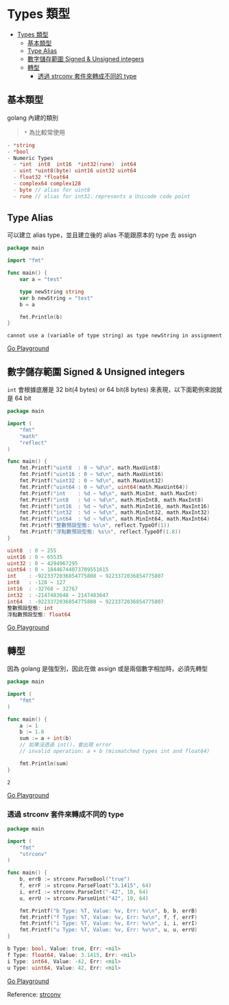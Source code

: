 
# Types 類型

- [Types 類型](#types-類型)
	- [基本類型](#基本類型)
	- [Type Alias](#type-alias)
	- [數字儲存範圍 Signed & Unsigned integers](#數字儲存範圍-signed--unsigned-integers)
	- [轉型](#轉型)
		- [透過 strconv 套件來轉成不同的 type](#透過-strconv-套件來轉成不同的-type)


## 基本類型

golang 內建的類別

> `*` 為比較常使用

```go
- *string
- *bool
- Numeric Types
  - *int  int8  int16  *int32(rune)  int64
  - uint *uint8(byte) uint16 uint32 uint64
  - float32 *float64
  - complex64 complex128
  - byte // alias for uint8
  - rune // alias for int32，represents a Unicode code point
```

## Type Alias

可以建立 alias type，並且建立後的 alias 不能跟原本的 type 去 assign


```go
package main

import "fmt"

func main() {
	var a = "test"

	type newString string
	var b newString = "test"
	b = a

	fmt.Println(b)
}
```

```
cannot use a (variable of type string) as type newString in assignment
```

[Go Playground](https://go.dev/play/p/OVPIr2GfI8-)

## 數字儲存範圍 Signed & Unsigned integers

`int` 會根據底層是 32 bit(4 bytes) or 64 bit(8 bytes) 來表現，以下面範例來說就是 64 bit

```go
package main

import (
	"fmt"
	"math"
	"reflect"
)

func main() {
	fmt.Printf("uint8  : 0 ~ %d\n", math.MaxUint8)
	fmt.Printf("uint16 : 0 ~ %d\n", math.MaxUint16)
	fmt.Printf("uint32 : 0 ~ %d\n", math.MaxUint32)
	fmt.Printf("uint64 : 0 ~ %d\n", uint64(math.MaxUint64))
	fmt.Printf("int    : %d ~ %d\n", math.MinInt, math.MaxInt)
	fmt.Printf("int8   : %d ~ %d\n", math.MinInt8, math.MaxInt8)
	fmt.Printf("int16  : %d ~ %d\n", math.MinInt16, math.MaxInt16)
	fmt.Printf("int32  : %d ~ %d\n", math.MinInt32, math.MaxInt32)
	fmt.Printf("int64  : %d ~ %d\n", math.MinInt64, math.MaxInt64)
	fmt.Printf("整數預設型態: %s\n", reflect.TypeOf(1))
	fmt.Printf("浮點數預設型態: %s\n", reflect.TypeOf(1.8))
}
```

```go
uint8  : 0 ~ 255
uint16 : 0 ~ 65535
uint32 : 0 ~ 4294967295
uint64 : 0 ~ 18446744073709551615
int    : -9223372036854775808 ~ 9223372036854775807
int8   : -128 ~ 127
int16  : -32768 ~ 32767
int32  : -2147483648 ~ 2147483647
int64  : -9223372036854775808 ~ 9223372036854775807
整數預設型態: int
浮點數預設型態: float64
```

[Go Playground](https://go.dev/play/p/tiXTXJoLwdw)

## 轉型

因為 golang 是強型別，因此在做 assign 或是兩個數字相加時，必須先轉型

```go
package main

import (
	"fmt"
)

func main() {
	a := 1
	b := 1.8
	sum := a + int(b)
	// 如果沒透過 int()，會出現 error
	// invalid operation: a + b (mismatched types int and float64)

	fmt.Println(sum)
}
```

```
2
```

[Go Playground](https://go.dev/play/p/zgGCAdFCPLW)

### 透過 strconv 套件來轉成不同的 type

```go
package main

import (
	"fmt"
	"strconv"
)

func main() {
	b, errB := strconv.ParseBool("true")
	f, errF := strconv.ParseFloat("3.1415", 64)
	i, errI := strconv.ParseInt("-42", 10, 64)
	u, errU := strconv.ParseUint("42", 10, 64)

	fmt.Printf("b Type: %T, Value: %v, Err: %v\n", b, b, errB)
	fmt.Printf("f Type: %T, Value: %v, Err: %v\n", f, f, errF)
	fmt.Printf("i Type: %T, Value: %v, Err: %v\n", i, i, errI)
	fmt.Printf("u Type: %T, Value: %v, Err: %v\n", u, u, errU)
}
```

```go
b Type: bool, Value: true, Err: <nil>
f Type: float64, Value: 3.1415, Err: <nil>
i Type: int64, Value: -42, Err: <nil>
u Type: uint64, Value: 42, Err: <nil>
```

[Go Playground](https://go.dev/play/p/l2AkGuB4y0p)

Reference: [strconv](https://pkg.go.dev/strconv)
